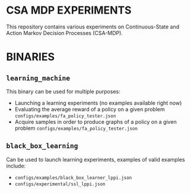 CSA MDP EXPERIMENTS
===================

This repository contains various experiments on Continuous-State and Action
Markov Decision Processes (CSA-MDP).


BINARIES
==========

`learning_machine`
----------------------

This binary can be used for multiple purposes:

- Launching a learning experiments (no examples available right now)
- Evaluating the average reward of a policy on a given problem `configs/examples/fa_policy_tester.json`
- Acquire samples in order to produce graphs of a policy on a given problem
  `configs/examples/fa_policy_tester.json`

`black_box_learning`
------------------------

Can be used to launch learning experiments, examples of valid examples include:

- `configs/examples/black_box_learner_lppi.json`
- `configs/experimental/ssl_lppi.json`

